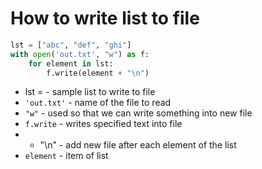 # How to write list to file

```python
lst = ["abc", "def", "ghi"]
with open('out.txt', "w") as f:
    for element in lst:
        f.write(element + "\n")
```

- lst = - sample list to write to file
- `'out.txt'` - name of the file to read
- `"w"` - used so that we can write something into new file
- `f.write` - writes specified text into file
-  + "\n" - add new file after each element of the list
- `element` - item of list
